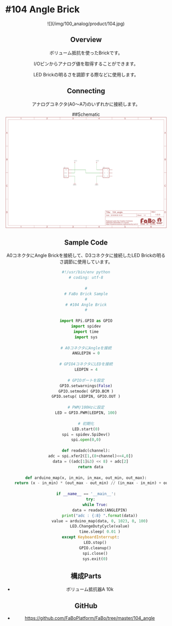 # #104 Angle Brick

<center>![](/img/100_analog/product/104.jpg)
<!--COLORME-->

## Overview
ボリューム抵抗を使ったBrickです。

I/Oピンからアナログ値を取得することができます。

LED Brickの明るさを調節する際などに使用します。

## Connecting

アナログコネクタ(A0〜A7)のいずれかに接続します。

##Schematic
![](/img/100_analog/schematic/104_angle.png)

## Sample Code

A0コネクタにAngle Brickを接続して、D3コネクタに接続したLED Brickの明るさ調節に使用しています。

```python
#!/usr/bin/env python
# coding: utf-8

#
# FaBo Brick Sample
#
# #104 Angle Brick
#

import RPi.GPIO as GPIO
import spidev
import time
import sys

# A0コネクタにAngleを接続
ANGLEPIN = 0

# GPIO4コネクタにLEDを接続
LEDPIN = 4

# GPIOポートを設定
GPIO.setwarnings(False)
GPIO.setmode( GPIO.BCM )
GPIO.setup( LEDPIN, GPIO.OUT )

# PWM/100Hzに設定
LED = GPIO.PWM(LEDPIN, 100)

# 初期化
LED.start(0)
spi = spidev.SpiDev()
spi.open(0,0)

def readadc(channel):
	adc = spi.xfer2([1,(8+channel)<<4,0])
	data = ((adc[1]&3) << 8) + adc[2]
	return data

def arduino_map(x, in_min, in_max, out_min, out_max):
	return (x - in_min) * (out_max - out_min) // (in_max - in_min) + out_min

if __name__ == '__main__':
	try:
		while True:
			data = readadc(ANGLEPIN)
			print("adc : {:8} ".format(data))
			value = arduino_map(data, 0, 1023, 0, 100)
			LED.ChangeDutyCycle(value)
			time.sleep( 0.01 )
	except KeyboardInterrupt:
		LED.stop()
		GPIO.cleanup()
		spi.close()
		sys.exit(0)
```

## 構成Parts
- ボリューム抵抗器A 10k

## GitHub
- https://github.com/FaBoPlatform/FaBo/tree/master/104_angle
